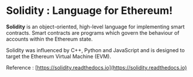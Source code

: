 # Solidity : Language for Ethereum!

**Solidity** is an object-oriented, high-level language for implementing smart contracts. Smart contracts are programs which govern the behaviour of accounts within the Ethereum state.

Solidity was influenced by C++, Python and JavaScript and is designed to target the Ethereum Virtual Machine (EVM).

Reference : [https://solidity.readthedocs.io](https://solidity.readthedocs.io)
